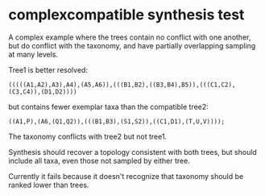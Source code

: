 # complexcompatible synthesis test

A complex example where the trees contain no conflict with one another, but do conflict with the taxonomy, and have partially overlapping sampling at many levels.

Tree1 is better resolved:

    (((((A1,A2),A3),A4),(A5,A6)),(((B1,B2),((B3,B4),B5)),(((C1,C2),(C3,C4)),(D1,D2))))

but contains fewer exemplar taxa than the compatible tree2:

    ((A1,P),(A6,(Q1,Q2)),(((B1,B3),(S1,S2)),((C1,D1),(T,U,V))));

The taxonomy conflicts with tree2 but not tree1.

Synthesis should recover a topology consistent with both trees, but should include all taxa, even those not sampled by either tree.

Currently it fails because it doesn't recognize that taxonomy should be ranked lower than trees.